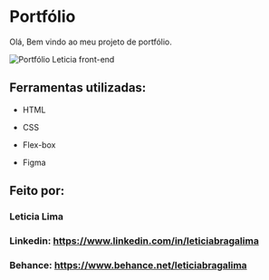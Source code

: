 # Portfólio


Olá, Bem vindo ao meu projeto de portfólio.

![Portfólio Leticia front-end](https://user-images.githubusercontent.com/126615091/232600346-7c72901d-b9f6-4ad7-8f5a-a7fd21cb7123.png)

## Ferramentas utilizadas:

* HTML

* CSS

* Flex-box

* Figma

## Feito por:

### Leticia Lima

### Linkedin: https://www.linkedin.com/in/leticiabragalima
### Behance: https://www.behance.net/leticiabragalima
